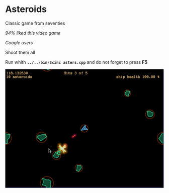 # Asteroids
Classic game from seventies

_94% liked this video game_

_Google users_

Shoot them all

Run whith **`../../bin/Scinc asters.cpp`** and do not forget to press **F5** 

![Asteroids picture](asters.png)
